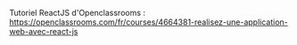 Tutoriel ReactJS d'Openclassrooms : https://openclassrooms.com/fr/courses/4664381-realisez-une-application-web-avec-react-js
